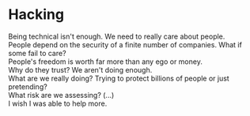 # Hacking

Being technical isn't enough. We need to really care about people. \
People depend on the security of a finite number of companies. What if some fail to care? \
People's freedom is worth far more than any ego or money. \
Why do they trust? We aren't doing enough. \
What are we really doing? Trying to protect billions of people or just pretending? \
What risk are we assessing? (...) \
I wish I was able to help more. 
